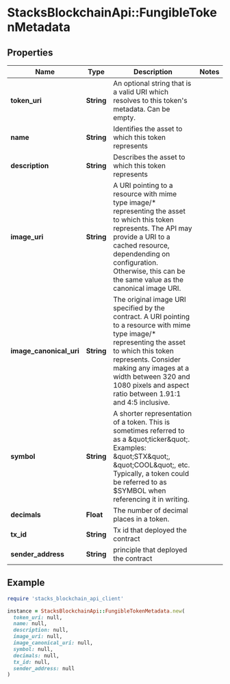 # StacksBlockchainApi::FungibleTokenMetadata

## Properties

| Name | Type | Description | Notes |
| ---- | ---- | ----------- | ----- |
| **token_uri** | **String** | An optional string that is a valid URI which resolves to this token&#39;s metadata. Can be empty. |  |
| **name** | **String** | Identifies the asset to which this token represents |  |
| **description** | **String** | Describes the asset to which this token represents |  |
| **image_uri** | **String** | A URI pointing to a resource with mime type image/* representing the asset to which this token represents. The API may provide a URI to a cached resource, dependending on configuration. Otherwise, this can be the same value as the canonical image URI. |  |
| **image_canonical_uri** | **String** | The original image URI specified by the contract. A URI pointing to a resource with mime type image/* representing the asset to which this token represents. Consider making any images at a width between 320 and 1080 pixels and aspect ratio between 1.91:1 and 4:5 inclusive. |  |
| **symbol** | **String** | A shorter representation of a token. This is sometimes referred to as a \&quot;ticker\&quot;. Examples: \&quot;STX\&quot;, \&quot;COOL\&quot;, etc. Typically, a token could be referred to as $SYMBOL when referencing it in writing. |  |
| **decimals** | **Float** | The number of decimal places in a token. |  |
| **tx_id** | **String** | Tx id that deployed the contract |  |
| **sender_address** | **String** | principle that deployed the contract |  |

## Example

```ruby
require 'stacks_blockchain_api_client'

instance = StacksBlockchainApi::FungibleTokenMetadata.new(
  token_uri: null,
  name: null,
  description: null,
  image_uri: null,
  image_canonical_uri: null,
  symbol: null,
  decimals: null,
  tx_id: null,
  sender_address: null
)
```

